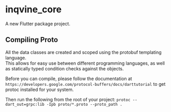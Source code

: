 # inqvine_core

A new Flutter package project.

## Compiling Proto

All the data classes are created and scoped using the protobuf templating language.  
This allows for easy use between different programming languages, as well as statically typed condition checks against the objects.  

Before you can compile, please follow the documentation at `https://developers.google.com/protocol-buffers/docs/darttutorial` to get protoc installed for your system.

Then run the following from the root of your project: `protoc --dart_out=grpc:lib -Ipb proto/*.proto --proto_path .`
